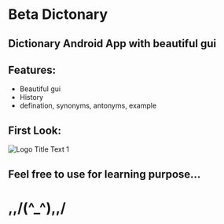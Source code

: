 # Beta Dictonary

## Dictionary Android App with beautiful gui


## Features: ##
* Beautiful gui
* History
* defination, synonyms, antonyms, example



## First Look: ##

![](https://github.com/Helium-He/MyDictonary/blob/master/raw/screenshots.png "Logo Title Text 1")


## Feel free to use for learning purpose... 
#     \,,/(^_^)\,,/






